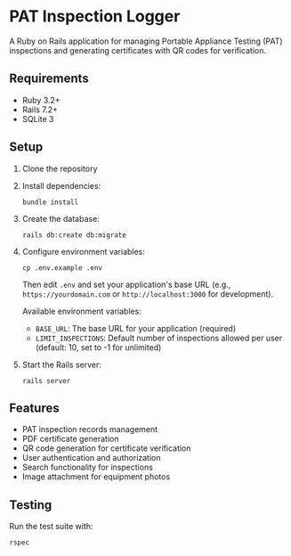# PAT Inspection Logger

A Ruby on Rails application for managing Portable Appliance Testing (PAT) inspections and generating certificates with QR codes for verification.

## Requirements

* Ruby 3.2+
* Rails 7.2+
* SQLite 3

## Setup

1. Clone the repository
2. Install dependencies:
   ```
   bundle install
   ```
3. Create the database:
   ```
   rails db:create db:migrate
   ```
4. Configure environment variables:
   ```
   cp .env.example .env
   ```
   Then edit `.env` and set your application's base URL (e.g., `https://yourdomain.com` or `http://localhost:3000` for development).

   Available environment variables:
   - `BASE_URL`: The base URL for your application (required)
   - `LIMIT_INSPECTIONS`: Default number of inspections allowed per user (default: 10, set to -1 for unlimited)

5. Start the Rails server:
   ```
   rails server
   ```

## Features

* PAT inspection records management
* PDF certificate generation
* QR code generation for certificate verification
* User authentication and authorization
* Search functionality for inspections
* Image attachment for equipment photos

## Testing

Run the test suite with:
```
rspec
```
